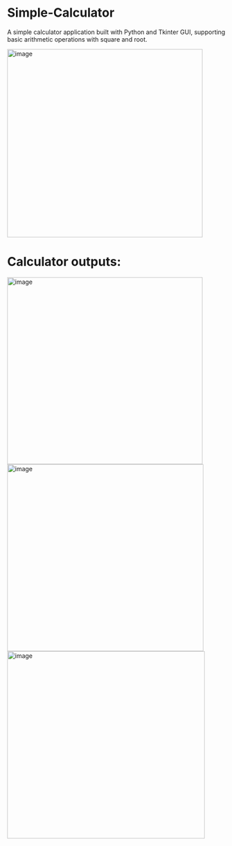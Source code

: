 # Simple-Calculator
A simple calculator application built with Python and Tkinter GUI, supporting basic arithmetic operations with square and root.

<img width="451" height="434" alt="image" src="https://github.com/user-attachments/assets/2ce54f73-d6ab-4912-9c0d-abaee971bbff" /> 


# Calculator outputs:

<img width="451" height="431" alt="image" src="https://github.com/user-attachments/assets/6b6d2279-38cf-4815-9ffc-7d44711ab8e4" />







<img width="453" height="431" alt="image" src="https://github.com/user-attachments/assets/1d4a79bc-eb3d-45e3-9b44-5c75d4da6719" />






<img width="456" height="432" alt="image" src="https://github.com/user-attachments/assets/ec548fb9-8399-47f3-8af0-a8584c1b0a02" />



